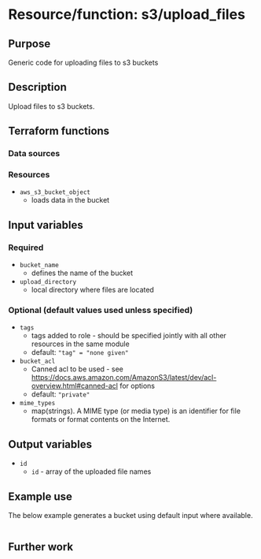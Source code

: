 # Resource/function: s3/upload_files

## Purpose
Generic code for uploading files to s3 buckets

## Description
Upload files to s3 buckets.

## Terraform functions

### Data sources

### Resources
- `aws_s3_bucket_object`
    - loads data in the bucket

## Input variables
### Required
- `bucket_name`
    - defines the name of the bucket
- `upload_directory`
    - local directory where files are located  

### Optional (default values used unless specified)
- `tags`
    - tags added to role - should be specified jointly with all other resources in the same module
    - default: `"tag" = "none given"`
- `bucket_acl`
    - Canned acl to be used - see https://docs.aws.amazon.com/AmazonS3/latest/dev/acl-overview.html#canned-acl for options
    - default: `"private"`
- `mime_types`
    - map(strings). A MIME type (or media type) is an identifier for file formats or format contents on the Internet.

## Output variables
- `id`
    - `id` - array of the uploaded file names

## Example use
The below example generates a bucket using default input where available.
```sql

```

## Further work
